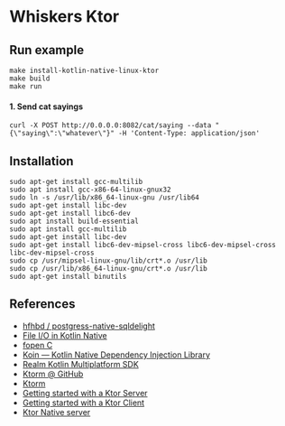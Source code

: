 # Whiskers Ktor

## Run example

```shell
make install-kotlin-native-linux-ktor
make build
make run
```

#### 1. Send cat sayings

```shell
curl -X POST http://0.0.0.0:8082/cat/saying --data "{\"saying\":\"whatever\"}" -H 'Content-Type: application/json'
```


## Installation

```shell
sudo apt-get install gcc-multilib
sudo apt install gcc-x86-64-linux-gnux32
sudo ln -s /usr/lib/x86_64-linux-gnu /usr/lib64
sudo apt-get install libc-dev
sudo apt-get install libc6-dev
sudo apt install build-essential
sudo apt install gcc-multilib
sudo apt-get install libc-dev
sudo apt-get install libc6-dev-mipsel-cross libc6-dev-mipsel-cross libc-dev-mipsel-cross
sudo cp /usr/mipsel-linux-gnu/lib/crt*.o /usr/lib
sudo cp /usr/lib/x86_64-linux-gnu/crt*.o /usr/lib
sudo apt-get install binutils
```

## References

- [hfhbd / postgress-native-sqldelight](https://github.com/hfhbd/postgres-native-sqldelight)
- [File I/O in Kotlin Native](https://www.nequalsonelifestyle.com/2020/11/16/kotlin-native-file-io/)
- [fopen C](https://www.tutorialspoint.com/c_standard_library/c_function_fopen.htm)
- [Koin — Kotlin Native Dependency Injection Library](https://medium.com/android-dev-hacks/koin-kotlin-native-dependency-injection-library-f1daddc1ef99)
- [Realm Kotlin Multiplatform SDK](https://blog.jetbrains.com/kotlin/2021/04/realm-kotlin-multiplatform-sdk/)
- [Ktorm @ GitHub](https://github.com/kotlin-orm/ktorm)
- [Ktorm](https://www.ktorm.org/)
- [Getting started with a Ktor Server](https://ktor.io/docs/intellij-idea.html)
- [Getting started with a Ktor Client](https://ktor.io/docs/getting-started-ktor-client.html)
- [Ktor Native server](https://ktor.io/docs/native-server.html)
